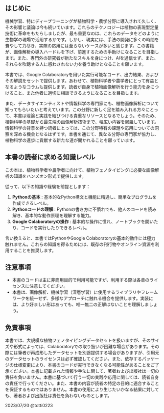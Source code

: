 ## はじめに

機械学習、特にディープラーニングが植物科学・農学分野に導入されて久しく、その影響と議論は今も続いています。これらのテクノロジーは植物の表現型定量技術に革命をもたらしましたが、最も重要なのは、これらのデータをどのように生物学の現場で活用するかです。しかし、現実には、手法の開発に多くの時間を費やして力尽き、実際の応用には至らないケースが多いと感じます。この書籍が、画像解析の導入ハードルを下げ、前進するための手助けになることを目指します。また、専門外の研究者が新たなスキルを身につけ、AIを過信せず、また、それらを吹聴する人に惑わされない力を養う助けとなることを願います。



本書では、Google Colaboratoryを用いた実行可能なコード、出力結果、およびその解説をセットで提供します。あわせて、植物科学者や農学者にとって有益となるようなコラムも提供します。読者が自身で植物画像解析を行う能力を身につけること、また他者に適切に相談できるようになることを目指します。


また、データサイエンティストや情報科学の専門家にも、植物画像解析について知ってもらいたいと考えています。この分野に新しく足を踏み入れる方々にとって、本書は理論と実践を結びつける貴重なリソースとなるでしょう。そのため、植物科学の基礎から最先端の画像解析技術まで、幅広い内容を網羅しています。情報科学の背景を持つ読者にとっては、この分野特有の課題や応用についての洞察を深める機会となるはずです。本書を通じて、異なる分野の専門家が協力し、植物科学の進歩に貢献する新たな道が開かれることを願っています。

## 本書の読者に求める知識レベル

この本は、植物科学者や農学者に向けて、植物フェノタイピングに必要な画像解析の知識をハンズオン形式で提供します。

従って、以下の知識や経験を前提とします：

1. **Pythonの基本** : 基本的なPython構文と機能に精通し、簡単なプログラムを作成できるレベル。
2. **Pythonコードの理解** : Pythonの書き方に不慣れでも、他人のコードを読み解き、基本的な動作原理を理解する能力。
3. **Google Colaboratoryの操作** : 基本的な操作に慣れ、ノートブックを開いたり、コードを実行したりできるレベル。

言い換えると、本書ではPythonやGoogle Colaboratoryの基本的動作には極力触れません。これらの知識を得るためには、既存の刊行物やオンライン資源を利用することを推奨します。

## 注意事項

- 本書のコードは主に非商用目的で利用可能ですが、利用する際は各章のライセンスに注意してください。
- 本書は、画像解析、機械学習（深層学習）に使用するライブラリやフレームワークを統一せず、多様なアプローチに触れる機会を提供します。実装には、より好ましい形はあっても、唯一無二の正解はないことを理解しましょう。

## 免責事項

本書では、大規模な植物フェノタイピングデータセットを扱いますが、そのサイズや形式によっては、Colaboratoryでの取り扱いが困難な場合があります。その際には筆者が再成形したデータセットを別途提供する場合がありますが、引用元のデータセットのライセンスは必ず確認してください。また、依存するパッケージの仕様変更により、本書のコードが実行できなくなる可能性があることをご了承ください。本書に記載された情報や手法に関して、著者および出版社は一切の責任を負いません。本書に基づいて行う一切の実践や応用に関しては、読者自身の責任で行ってください。また、本書の内容が読者の特定の目的に適合することを保証するものではありません。本書の使用により生じたいかなる結果に対しても、著者および出版社は責任を負わないものとします。

2023/07/20 @totti0223
